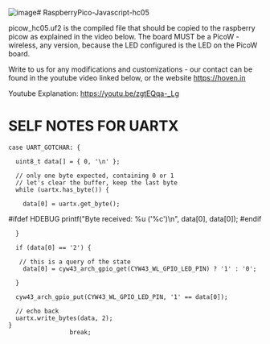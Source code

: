 ![image](https://github.com/user-attachments/assets/9bb65ac4-20d3-4ba5-b313-854e468441aa)# RaspberryPico-Javascript-hc05

picow_hc05.uf2 is the compiled file that should be copied to the raspberry picow as explained in the video below. The board MUST be a PicoW - wireless, any version, because the LED configured is the LED on the PicoW board.

Write to us for any modifications and customizations - our contact can be found in the youtube video linked below, or the website https://hoven.in

Youtube Explanation: https://youtu.be/zgtEQqa-_Lg

SELF NOTES FOR UARTX
====================
    case UART_GOTCHAR: {

      uint8_t data[] = { 0, '\n' };

      // only one byte expected, containing 0 or 1
      // let's clear the buffer, keep the last byte
      while (uartx.has_byte()) {

        data[0] = uartx.get_byte();

#ifdef HDEBUG
        printf("Byte received: %u ('%c')\n", data[0], data[0]);
#endif

      }

      if (data[0] == '2') {
       
       // this is a query of the state
        data[0] = cyw43_arch_gpio_get(CYW43_WL_GPIO_LED_PIN) ? '1' : '0';
       
      }

      cyw43_arch_gpio_put(CYW43_WL_GPIO_LED_PIN, '1' == data[0]);

      // echo back
      uartx.write_bytes(data, 2);
    }
                     break;
